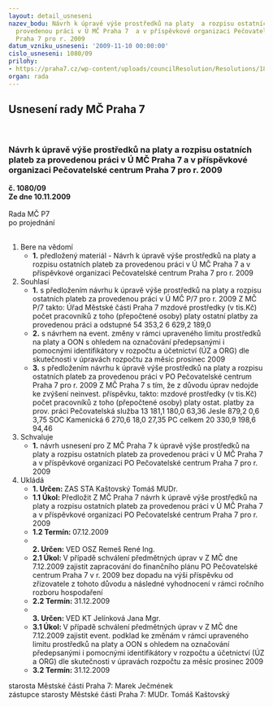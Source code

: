 ```yaml
---
layout: detail_usneseni
nazev_bodu: Návrh k úpravě výše prostředků na platy  a rozpisu ostatních plateb za
  provedenou práci v Ú MČ Praha 7  a v příspěvkové organizaci Pečovatelské centrum
  Praha 7 pro r. 2009
datum_vzniku_usneseni: '2009-11-10 00:00:00'
cislo_usneseni: 1080/09
prilohy:
- https://praha7.cz/wp-content/uploads/councilResolution/Resolutions/18334/56-mzdy09zuprava11_09za.doc
organ: rada
---
```

<div id="ucUsn_pList" class="usn">
	<span><h2>Usnesení rady MČ Praha 7 </h2>
<br></span><div class="standBody">
<span><h3>Návrh k úpravě výše prostředků na platy  a rozpisu ostatních plateb za provedenou práci v Ú MČ Praha 7  a v příspěvkové organizaci Pečovatelské centrum Praha 7 pro r. 2009</h3></span><div class="center">
		<strong>č. 1080/09</strong><br>
	</div>
<div class="center">
		<strong>Ze dne 10.11.2009</strong><br><br>
	</div>Rada MČ P7<br> po projednání<br><br><ol>
<li>Bere na vědomí<ul><li>
<strong>1.</strong> předložený materiál - Návrh k úpravě výše prostředků na platy  a rozpisu ostatních plateb za provedenou práci v Ú MČ Praha 7  a v příspěvkové organizaci Pečovatelské centrum Praha 7 pro r. 2009</li></ul>
</li>
<li>Souhlasí<ul>
<li>
<strong>1.</strong> s předložením návrhu k úpravě výše prostředků na platy  a rozpisu ostatních plateb za provedenou práci v Ú MČ P/7 pro r. 2009 Z MČ P/7 takto:                          Úřad Městské části  Praha 7                                                                                           mzdové prostředky (v tis.Kč)	                                                počet pracovníků                           z toho	                                                                            (přepočtené osoby)   platy	ostatní platby za provedenou práci a odstupné                                                     54 353,2	                                6 629,2	                                            189,0	</li>
<li>
<strong>2.</strong> s návrhem na event. změny v rámci upraveného limitu prostředků na platy a OON s ohledem na označování předepsanými i pomocnými identifikátory v rozpočtu a účetnictví (ÚZ a ORG) dle skutečnosti v úpravách rozpočtu za měsíc prosinec 2009</li>
<li>
<strong>3.</strong> s předložením návrhu k úpravě výše prostředků na platy a rozpisu ostatních plateb za provedenou práci v PO Pečovatelské centrum Praha 7  pro r. 2009 Z MČ Praha 7 s tím, že z důvodu úprav nedojde ke zvýšení neinvest. příspěvku,  takto:                                mzdové prostředky (v tis.Kč)	                                        počet pracovníků                      z toho	                                                                          (přepočtené osoby)               platy	                                     ostat. platby za prov. práci                                  Pečovatelská služba    13 181,1 	                180,0	                63,36                        Jesle                                 879,2	                  0,6	                              3,75                   SOC Kamenická           6 270,6	                 18,0	                27,35                        PC celkem                   20 330,9	               198,6                           94,46	</li>
</ul>
</li>
<li>Schvaluje<ul><li>
<strong>1.</strong> návrh usnesení pro Z MČ Praha 7  k úpravě výše prostředků na platy  a rozpisu ostatních plateb za provedenou práci v Ú MČ Praha 7 a v příspěvkové organizaci PO Pečovatelské centrum Praha 7  pro r. 2009</li></ul>
</li>
<li>Ukládá<ul>
<li>
<strong>1. Určen: </strong>ZAS STA Kaštovský Tomáš MUDr.</li>
<li>
<strong>1.1 Úkol: </strong>Předložit Z MČ Praha 7 návrh k úpravě výše prostředků na platy a rozpisu ostatních plateb za provedenou práci v Ú MČ Praha 7  a v příspěvkové organizaci PO Pečovatelské centrum Praha 7 pro r. 2009</li>
<li>
<strong>1.2 Termín: </strong>07.12.2009</li>
<li>
<strong><br>2. Určen: </strong>VED OSZ Remeš René Ing.</li>
<li>
<strong>2.1 Úkol: </strong>V případě schválení předmětných úprav v Z MČ dne 7.12.2009 zajistit zapracování do finančního plánu PO Pečovatelské centrum  Praha 7 v r. 2009 bez dopadu na výši příspěvku od zřizovatele z tohoto důvodu  a následné vyhodnocení v rámci ročního rozboru hospodaření</li>
<li>
<strong>2.2 Termín: </strong>31.12.2009</li>
<li>
<strong><br>3. Určen: </strong>VED KT Jelínková Jana Mgr.</li>
<li>
<strong>3.1 Úkol: </strong>V případě schválení předmětných úprav v Z MČ dne 7.12.2009 zajistit event. podklad  ke změnám v rámci upraveného limitu prostředků na platy a OON s ohledem na označování předepsanými i pomocnými identifikátory v rozpočtu a účetnictví (ÚZ a ORG) dle skutečnosti v úpravách rozpočtu za měsíc prosinec 2009 </li>
<li>
<strong>3.2 Termín: </strong>31.12.2009</li>
</ul>
</li>
</ol>starosta Městské části Praha 7: Marek Ječmének<br>zástupce starosty Městské části Praha 7: MUDr. Tomáš Kaštovský 
</div>
</div>